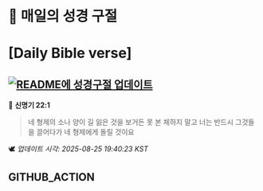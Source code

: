 # 🙏 매일의 성경 구절
# [Daily Bible verse]
## [![README에 성경구절 업데이트](https://github.com/DONGSUKA/first_test/actions/workflows/update-readme-bible.yml/badge.svg)](https://github.com/DONGSUKA/first_test/actions/workflows/update-readme-bible.yml)
<!-- START_BIBLE_VERSE -->
📖 **신명기 22:1**
> 네 형제의 소나 양이 길 잃은 것을 보거든 못 본 체하지 말고 너는 반드시 그것들을 끌어다가 네 형제에게 돌릴 것이요

🕊️ _업데이트 시각: 2025-08-25 19:40:23 KST_
  <!-- END_BIBLE_VERSE -->
## GITHUB_ACTION
